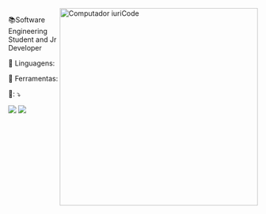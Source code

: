 <img src="https://raw.githubusercontent.com/MicaelliMedeiros/micaellimedeiros/master/image/computer-illustration.png" min-width="400px" max-width="400px" width="400px" align="right" alt="Computador iuriCode">

<p align="left"> 
  📚Software Engineering Student and Jr Developer
</p>

<p align="left">
  🦄 Linguagens: <strong></strong>
</p>

<p align="left">
  💼 Ferramentas: <strong></strong>
</p>

<p align="left">
  📱: ⤵️
</p>

<p align="left">
  <a href="raulbraga.ms@gmail.com" alt="Gmail">
  <img src="https://img.shields.io/badge/-Gmail-FF0000?style=flat-square&labelColor=FF0000&logo=gmail&logoColor=white&link=LINK-DO-SEU-EMAIL" /></a>

  <a href="https://www.linkedin.com/in/raulbragaof/" alt="Linkedin">
  <img src="https://img.shields.io/badge/-Linkedin-0e76a8?style=flat-square&logo=Linkedin&logoColor=white&link=LINK-DO-SEU-LINKEDIN" /></a>

</p>  
